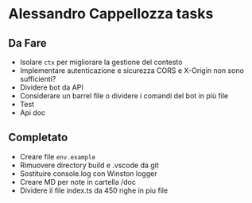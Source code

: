 # Alessandro Cappellozza tasks

## Da Fare

- Isolare `ctx` per migliorare la gestione del contesto
- Implementare autenticazione e sicurezza CORS e X-Origin non sono sufficienti?
- Dividere bot da API
- Considerare un barrel file o dividere i comandi del bot in più file
- Test
- Api doc

## Completato

- Creare file `env.example`
- Rimuovere directory build e .vscode da git
- Sostituire console.log con Winston logger
- Creare MD per note in cartella /doc
- Dividere il file index.ts da 450 righe in piu file
